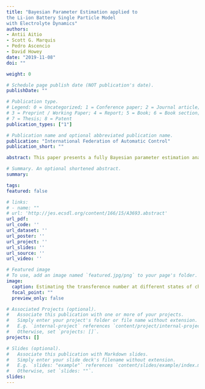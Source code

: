 ```yaml
---
title: "Bayesian Parameter Estimation applied to
the Li-ion Battery Single Particle Model
with Electrolyte Dynamics"
authors:
- Antii Aitio
- Scott G. Marquis
- Pedro Ascencio
- David Howey
date: "2019-11-08"
doi: ""

weight: 0

# Schedule page publish date (NOT publication's date).
publishDate: ""

# Publication type.
# Legend: 0 = Uncategorized; 1 = Conference paper; 2 = Journal article;
# 3 = Preprint / Working Paper; 4 = Report; 5 = Book; 6 = Book section;
# 7 = Thesis; 8 = Patent
publication_types: ["1"]

# Publication name and optional abbreviated publication name.
publication: "International Federation of Automatic Control"
publication_short: ""

abstract: This paper presents a fully Bayesian parameter estimation analysis for a type of lithium-ion batteries model, to determine the uniqueness, evaluate the sensitivity and quantify uncertainty of the model parameters with respect to an input-output prediction-estimation problem. The analysis considers a highly accurate single particle model with electrolyte dynamics, rigorously derived from an asymptotic analysis including electrode-average terms. The Bayesian approach used allows addressing multi-modal target distributions which enable a global analysis of the parameter space under non-restrictive scenarios. The analysis focuses on the identification problem under a set of discrete local states of charge in comparison with a continuous excursion of it. The performance of the methodology proposed is evaluated using synthetic data from multiple numerical simulations under diverse types of current excitations.

# Summary. An optional shortened abstract.
summary:

tags:
featured: false

# links:
# - name: ""
# url: 'http://jes.ecsdl.org/content/166/15/A3693.abstract'
url_pdf:
url_code: ''
url_dataset: ''
url_poster: ''
url_project: ''
url_slides: ''
url_source: ''
url_video: ''

# Featured image
# To use, add an image named `featured.jpg/png` to your page's folder.
image:
  caption: Estimating the transference number at different states of charge.
  focal_point: ""
  preview_only: false

# Associated Projects (optional).
#   Associate this publication with one or more of your projects.
#   Simply enter your project's folder or file name without extension.
#   E.g. `internal-project` references `content/project/internal-project/index.md`.
#   Otherwise, set `projects: []`.
projects: []

# Slides (optional).
#   Associate this publication with Markdown slides.
#   Simply enter your slide deck's filename without extension.
#   E.g. `slides: "example"` references `content/slides/example/index.md`.
#   Otherwise, set `slides: ""`.
slides:
---
```

